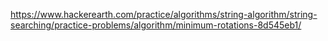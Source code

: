 https://www.hackerearth.com/practice/algorithms/string-algorithm/string-searching/practice-problems/algorithm/minimum-rotations-8d545eb1/
